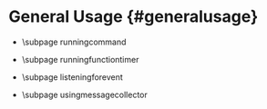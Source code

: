 General Usage {#generalusage}
============
- \subpage runningcommand

- \subpage runningfunctiontimer

- \subpage listeningforevent

- \subpage usingmessagecollector
